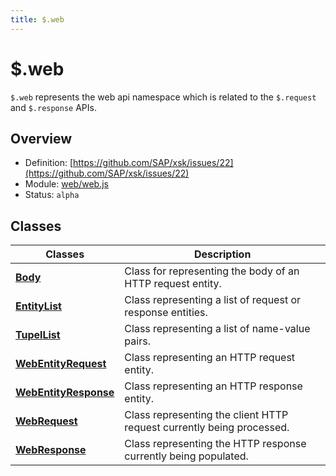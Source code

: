 ```yaml
---
title: $.web
---
```


$.web
===

`$.web` represents the web api namespace which is related to the `$.request` and `$.response` APIs.

## Overview

- Definition: [https://github.com/SAP/xsk/issues/22](https://github.com/SAP/xsk/issues/22)
- Module: [web/web.js](https://github.com/SAP/xsk/blob/main/modules/api/api-xsjs/src/main/resources/META-INF/dirigible/xsk/web/web.js)
- Status: `alpha`

## Classes

| Classes                                        | Description                                               |
|------------------------------------------------|-----------------------------------------------------------|
| **[Body](../web/web.Body/)**                     | Class for representing the body of an HTTP request entity. |
| **[EntityList](../web/web.EntityList/)** | Class representing a list of request or response entities. |
| **[TupelList](../web/web.TupelList/)**                     | Class representing a list of name-value pairs. |
| **[WebEntityRequest](../web/web.WebEntityRequest/)** | Class representing an HTTP request entity. |
| **[WebEntityResponse](../web/web.WebEntityResponse/)**                     | Class representing an HTTP response entity. |
| **[WebRequest](../request/)** | Class representing the client HTTP request currently being processed. |
| **[WebResponse](../response/)**                     | Class representing the HTTP response currently being populated. |
